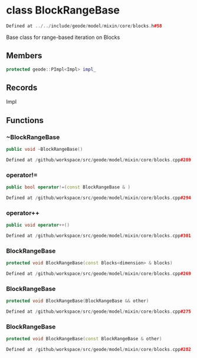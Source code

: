 # class BlockRangeBase

```cpp
Defined at ../../include/geode/model/mixin/core/blocks.h#58
```

 Base class for range-based iteration on Blocks



## Members

```cpp
protected geode::PImpl<Impl> impl_

```



## Records

Impl



## Functions

### ~BlockRangeBase

```cpp
public void ~BlockRangeBase()
```

```cpp
Defined at /github/workspace/src/geode/model/mixin/core/blocks.cpp#289
```

### operator!=

```cpp
public bool operator!=(const BlockRangeBase & )
```

```cpp
Defined at /github/workspace/src/geode/model/mixin/core/blocks.cpp#294
```

### operator++

```cpp
public void operator++()
```

```cpp
Defined at /github/workspace/src/geode/model/mixin/core/blocks.cpp#301
```

### BlockRangeBase

```cpp
protected void BlockRangeBase(const Blocks<dimension> & blocks)
```

```cpp
Defined at /github/workspace/src/geode/model/mixin/core/blocks.cpp#269
```

### BlockRangeBase

```cpp
protected void BlockRangeBase(BlockRangeBase && other)
```

```cpp
Defined at /github/workspace/src/geode/model/mixin/core/blocks.cpp#275
```

### BlockRangeBase

```cpp
protected void BlockRangeBase(const BlockRangeBase & other)
```

```cpp
Defined at /github/workspace/src/geode/model/mixin/core/blocks.cpp#282
```



